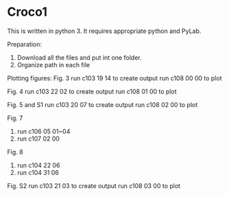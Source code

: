 # Croco1

This is written in python 3. It requires appropriate python and PyLab.

Preparation:
1. Download all the files and put int one folder.
2. Organize path in each file

Plotting figures:
Fig. 3
run c103 19 14 to create output
run c108 00 00 to plot

Fig. 4 
run c103 22 02 to create output
run c108 01 00 to plot

Fig. 5 and S1
run c103 20 07 to create output
run c108 02 00 to plot

Fig. 7
1. run c106 05 01~04
2. run c107 02 00

Fig. 8
1. run c104 22 06
2. run c104 31 06

Fig. S2
run c103 21 03 to create output
run c108 03 00 to plot
